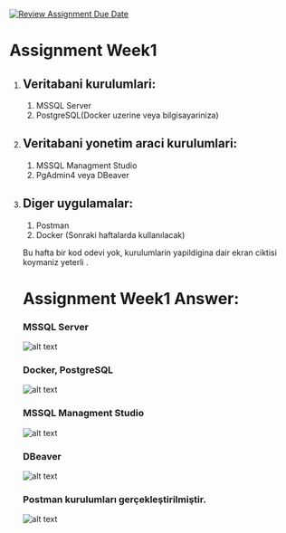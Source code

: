 [![Review Assignment Due Date](https://classroom.github.com/assets/deadline-readme-button-24ddc0f5d75046c5622901739e7c5dd533143b0c8e959d652212380cedb1ea36.svg)](https://classroom.github.com/a/A1ovU9rv)
# Assignment Week1
<ol> 
<li><h2>Veritabani kurulumlari:</h2></li>
<ol>
<li> MSSQL Server</li>
<li> PostgreSQL(Docker uzerine veya bilgisayariniza) </li>
</ol>
<li><h2>Veritabani yonetim araci kurulumlari:</h2></li>
<ol>
<li> MSSQL Managment Studio</li>
<li> PgAdmin4 veya DBeaver </li>
</ol>
<li><h2>Diger uygulamalar:</h2></li>
<ol>
<li> Postman</li>
<li> Docker (Sonraki haftalarda kullanılacak) </li>
</ol>

Bu hafta bir kod odevi yok, kurulumlarin yapildigina dair ekran ciktisi koymaniz yeterli .
  
# Assignment Week1 Answer: 
### MSSQL Server
![alt text](https://i.ibb.co/Wymwzbp/sqlserver.jpg)
### Docker, PostgreSQL
![alt text](https://i.ibb.co/Dgr17M2/DOCKER.jpg)
### MSSQL Managment Studio
![alt text](https://i.ibb.co/QkLMFXZ/MSSQLSERVER.jpg)
### DBeaver 
![alt text](https://i.ibb.co/41zwMSd/Dbeaver.jpg)
### Postman kurulumları gerçekleştirilmiştir.
![alt text](https://i.ibb.co/vBxqvRf/postman.jpg)
